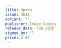 ```yaml
---
title: Spawn
issue: 361A
variant: ""
publisher: Image Comics
release_date: Feb 2025
signed_by: ""
price: 2.99
---
```

